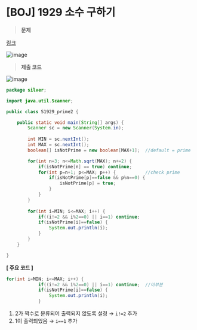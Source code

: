 # [BOJ] 1929 소수 구하기
> **문제**
> 

[링크](https://www.acmicpc.net/problem/1929)

![image](https://user-images.githubusercontent.com/80896077/174590169-a15bb13b-40d7-4d6e-bf00-71e180486641.png)

> **제출 코드**

![image](https://user-images.githubusercontent.com/80896077/174590245-9cf7ece1-cb09-4e59-a670-96ea489940f5.png)


```java
package silver;

import java.util.Scanner;

public class S1929_prime2 {

	public static void main(String[] args) {
		Scanner sc = new Scanner(System.in);
		
		int MIN = sc.nextInt();	
		int MAX = sc.nextInt();	
		boolean[] isNotPrime = new boolean[MAX+1];	//default = prime

		for(int n=3; n<=Math.sqrt(MAX); n+=2) {	
			if(isNotPrime[n] == true) continue;
			for(int p=n+1; p<=MAX; p++) {			//check prime
				if(isNotPrime[p]==false && p%n==0) {
					isNotPrime[p] = true;
				}
			}
		}
		
		for(int i=MIN; i<=MAX; i++) {
			if((i!=2 && i%2==0) || i==1) continue;
			if(isNotPrime[i]==false) {
				System.out.println(i);
			}
		}
	}

}
```

**[ 주요 코드 ]**

```java
for(int i=MIN; i<=MAX; i++) {
			if((i!=2 && i%2==0) || i==1) continue;  //이부분
			if(isNotPrime[i]==false) {
				System.out.println(i);
			}
```

1. 2가 짝수로 분류되어 출력되지 않도록 설정 → `i!=2` 추가
2. 1이 출력되었음 → `i==1` 추가
